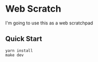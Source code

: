 # Web Scratch

I'm going to use this as a web scratchpad

## Quick Start
```
yarn install
make dev
```
